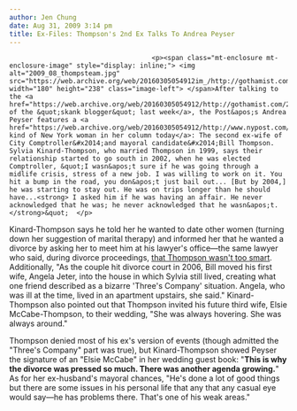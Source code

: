 ```yaml
---
author: Jen Chung
date: Aug 31, 2009 3:14 pm
title: Ex-Files: Thompson's 2nd Ex Talks To Andrea Peyser
---
```


	
										<p><span class="mt-enclosure mt-enclosure-image" style="display: inline;"> <img alt="2009_08_thompsteam.jpg" src="https://web.archive.org/web/20160305054912im_/http://gothamist.com/attachments/jen/2009_08_thompsteam.jpg" width="180" height="238" class="image-left"> </span>After talking to the <a href="https://web.archive.org/web/20160305054912/http://gothamist.com/2009/08/21/skank_blogger_fully_revealed.php">victim of the &quot;skank blogger&quot; last week</a>, the Post&apos;s Andrea Peyser features a <a href="https://web.archive.org/web/20160305054912/http://www.nypost.com/seven/08312009/news/columnists/bill_jilted_me___and_married_wedding_gue_187285.htm">different kind of New York woman in her column today</a>: The second ex-wife of City Comptroller&#x2014;and mayoral candidate&#x2014;Bill Thompson.  Sylvia Kinard-Thompson, who married Thompson in 1999, says their relationship started to go south in 2002, when he was elected Comptroller, &quot;I wasn&apos;t sure if he was going through a midlife crisis, stress of a new job. I was willing to work on it. You hit a bump in the road, you don&apos;t just bail out... [But by 2004,] he was starting to stay out. He was on trips longer than he should have...<strong> I asked him if he was having an affair. He never acknowledged that he was; he never acknowledged that he wasn&apos;t.</strong>&quot;  </p>

<p>Kinard-Thompson says he told her he wanted to date other women (turning down her suggestion of marital therapy) and informed her that he wanted a divorce by asking her to meet him at his lawyer&apos;s office&#x2014;the same lawyer who said, during divorce proceedings, <a href="https://web.archive.org/web/20160305054912/http://gothamist.com/2008/05/01/thompsons_divor.php">that Thompson wasn&apos;t too smart</a>. Additionally, &quot;As the couple hit divorce court in 2006, Bill moved his first wife, Angela Jeter, into the house in which Sylvia still lived, creating what one friend described as a bizarre &apos;Three&apos;s Company&apos; situation. Angela, who was ill at the time, lived in an apartment upstairs, she said.&quot;  Kinard-Thompson also pointed out that Thompson invited his future third wife, Elsie McCabe-Thompson, to their wedding, &quot;She was always hovering. She was always around.&quot;</p>

<p>Thompson denied most of his ex&apos;s version of events (though admitted the &quot;Three&apos;s Company&quot; part was true), but Kinard-Thompson showed Peyser the signature of an &quot;Elsie McCabe&quot; in her wedding guest book: &quot;<strong>This is why the divorce was pressed so much. There was another agenda growing.</strong>&quot;  As for her ex-husband&apos;s mayoral chances, &quot;He&apos;s done a lot of good things but there are some issues in his personal life that any that any casual eye would say&#x2014;he has problems there. That&apos;s one of his weak areas.&quot;</p>					
										
									
				